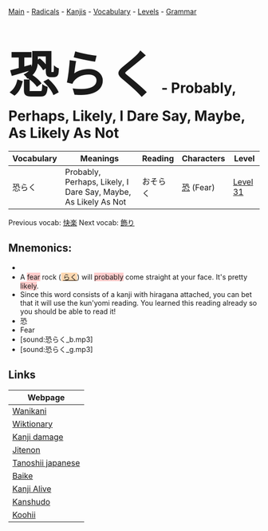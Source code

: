 <style> bigfont {font-size: 100px}</style>
[Main](../README.md) -
[Radicals](../radicals.md) -
[Kanjis](../kanjis.md) -
[Vocabulary](../vocabulary.md) -
[Levels](../levels.md) -
[Grammar](../grammar.md)
# <bigfont> 恐らく</bigfont> - Probably, Perhaps, Likely, I Dare Say, Maybe, As Likely As Not 

| Vocabulary | Meanings | Reading | Characters | Level |
| --- | --- | --- | --- | --- |
| 恐らく | Probably, Perhaps, Likely, I Dare Say, Maybe, As Likely As Not | おそらく |  [恐](../kanjis/恐.md) (Fear) | [Level 31](../levels/wk_level31.md) |

Previous vocab: [快楽](快楽.md) Next vocab: [飾り](飾り.md) 

## Mnemonics:

* 
* A <span style="background-color:#ffcccb"> fear</span> rock (<span style="background-color:#fed8b1"> [らく](https://jisho.org/search/らく)</span>) will <span style="background-color:#ffcccb"> probably</span> come straight at your face. It's pretty <span style="background-color:#ffcccb"> likely</span>.
* Since this word consists of a kanji with hiragana attached, you can bet that it will use the kun'yomi reading. You learned this reading already so you should be able to read it!
* 恐
* Fear
* [sound:恐らく_b.mp3]
* [sound:恐らく_g.mp3]


## Links 

| Webpage |
| --- |
| [Wanikani          ](https://www.wanikani.com/kanji/恐らく) |
| [Wiktionary        ](https://en.wiktionary.org/wiki/恐らく) |
| [Kanji damage      ](http://www.kanjidamage.com/kanji/search?utf8=✓&q=恐らく) |
| [Jitenon           ](https://jitenon.com/kanji/恐らく) |
| [Tanoshii japanese ](https://www.tanoshiijapanese.com/dictionary/kanji.cfm?k=恐らく) |
| [Baike             ](https://baike.baidu.com/item/恐らく) |
| [Kanji Alive       ](https://app.kanjialive.com/恐らく) |
| [Kanshudo          ](https://www.kanshudo.com/searchmn?q=恐らく) |
| [Koohii            ](https://kanji.koohii.com/study/kanji/恐らく) |
